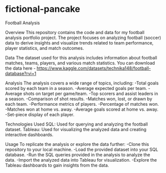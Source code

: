 # fictional-pancake

Football Analysis 

Overview
This repository contains the code and data for my football analysis portfolio project. The project focuses on analyzing football (soccer) data to derive insights and visualize trends related to team performance, player statistics, and match outcomes.

Data
The dataset used for this analysis includes information about football matches, teams, players, and various match statistics. You can download the data here - https://www.kaggle.com/datasets/technika148/football-database?rvi=1

Analysis
The analysis covers a wide range of topics, including:
-Total goals scored by each team in a season.
-Average expected goals per team.
-Average shots on target per game/team.
-Top scorers and assist leaders in a season.
-Comparison of shot results.
-Matches won, lost, or drawn by each team.
-Performance metrics of players.
-Percentage of matches won.
-Matches won at home vs. away.
-Average goals scored at home vs. away.
-Set-piece display of each player.

Technologies Used
SQL: Used for querying and analyzing the football dataset.
Tableau: Used for visualizing the analyzed data and creating interactive dashboards.

Usage
To replicate the analysis or explore the data further:
-Clone this repository to your local machine.
-Load the provided dataset into your SQL database.
-Run the SQL queries provided in the analysis to analyze the data.
-Import the analyzed data into Tableau for visualization.
-Explore the Tableau dashboards to gain insights from the data.

